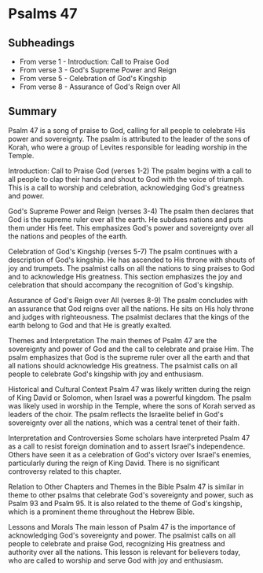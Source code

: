 # Psalms 47

## Subheadings

* From verse 1 - Introduction: Call to Praise God
* From verse 3 - God's Supreme Power and Reign
* From verse 5 - Celebration of God's Kingship
* From verse 8 - Assurance of God's Reign over All

## Summary

Psalm 47 is a song of praise to God, calling for all people to celebrate His power and sovereignty. The psalm is attributed to the leader of the sons of Korah, who were a group of Levites responsible for leading worship in the Temple.

Introduction: Call to Praise God (verses 1-2)
The psalm begins with a call to all people to clap their hands and shout to God with the voice of triumph. This is a call to worship and celebration, acknowledging God's greatness and power.

God's Supreme Power and Reign (verses 3-4)
The psalm then declares that God is the supreme ruler over all the earth. He subdues nations and puts them under His feet. This emphasizes God's power and sovereignty over all the nations and peoples of the earth.

Celebration of God's Kingship (verses 5-7)
The psalm continues with a description of God's kingship. He has ascended to His throne with shouts of joy and trumpets. The psalmist calls on all the nations to sing praises to God and to acknowledge His greatness. This section emphasizes the joy and celebration that should accompany the recognition of God's kingship.

Assurance of God's Reign over All (verses 8-9)
The psalm concludes with an assurance that God reigns over all the nations. He sits on His holy throne and judges with righteousness. The psalmist declares that the kings of the earth belong to God and that He is greatly exalted.

Themes and Interpretation
The main themes of Psalm 47 are the sovereignty and power of God and the call to celebrate and praise Him. The psalm emphasizes that God is the supreme ruler over all the earth and that all nations should acknowledge His greatness. The psalmist calls on all people to celebrate God's kingship with joy and enthusiasm.

Historical and Cultural Context
Psalm 47 was likely written during the reign of King David or Solomon, when Israel was a powerful kingdom. The psalm was likely used in worship in the Temple, where the sons of Korah served as leaders of the choir. The psalm reflects the Israelite belief in God's sovereignty over all the nations, which was a central tenet of their faith.

Interpretation and Controversies
Some scholars have interpreted Psalm 47 as a call to resist foreign domination and to assert Israel's independence. Others have seen it as a celebration of God's victory over Israel's enemies, particularly during the reign of King David. There is no significant controversy related to this chapter.

Relation to Other Chapters and Themes in the Bible
Psalm 47 is similar in theme to other psalms that celebrate God's sovereignty and power, such as Psalm 93 and Psalm 95. It is also related to the theme of God's kingship, which is a prominent theme throughout the Hebrew Bible.

Lessons and Morals
The main lesson of Psalm 47 is the importance of acknowledging God's sovereignty and power. The psalmist calls on all people to celebrate and praise God, recognizing His greatness and authority over all the nations. This lesson is relevant for believers today, who are called to worship and serve God with joy and enthusiasm.